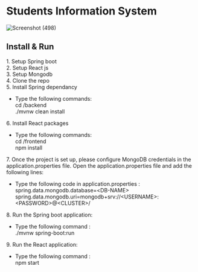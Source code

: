 # Students Information System


![Screenshot (498)](https://user-images.githubusercontent.com/64721903/230758550-ce349ff4-5ec7-422b-83db-e8ee978ff496.png)

<h2>Install & Run</h2>
1. Setup Spring boot<br>
2. Setup React js<br>
3. Setup Mongodb<br>
4. Clone the repo<br>
5. Install Spring dependancy
  <ul><li>Type the following commands: <br>
    cd <repository-name>/backend <br>
    ./mvnw clean install</li>
   </ul>
6. Install React packages
  <ul>
  <li>Type the following commands: <br>
    cd <repository-name>/frontend <br>
    npm install</li>
  </ul>
7. Once the project is set up, please configure MongoDB credentials in the application.properties file. Open the application.properties file and add the following lines:
  <ul>
  <li>Type the following code in application.properties :<br>
    spring.data.mongodb.database=&lt;DB-NAME>
    <br>
    spring.data.mongodb.uri=mongodb+srv://&lt;USERNAME>:&lt;PASSWORD>@&lt;CLUSTER>/
   </li>
  </ul>
 8. Run the Spring boot application:
    <ul>
      <li>Type the following command : <br>./mvnw spring-boot:run</li>
    </ul>
 9.  Run the React application:
    <ul>
      <li>Type the following command : <br>npm start</li>
    </ul>


  
